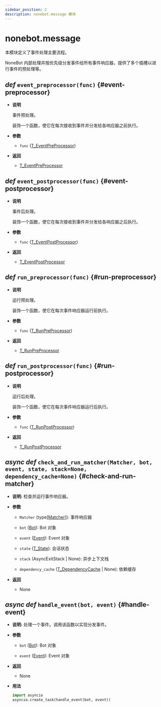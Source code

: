 ```yaml
---
sidebar_position: 2
description: nonebot.message 模块
---
```


# nonebot.message

本模块定义了事件处理主要流程。

NoneBot 内部处理并按优先级分发事件给所有事件响应器，提供了多个插槽以进行事件的预处理等。

## _def_ `event_preprocessor(func)` {#event-preprocessor}

- **说明**

  事件预处理。

  装饰一个函数，使它在每次接收到事件并分发给各响应器之前执行。

- **参数**

  - `func` ([T_EventPreProcessor](typing.md#T-EventPreProcessor))

- **返回**

  - [T_EventPreProcessor](typing.md#T-EventPreProcessor)

## _def_ `event_postprocessor(func)` {#event-postprocessor}

- **说明**

  事件后处理。

  装饰一个函数，使它在每次接收到事件并分发给各响应器之后执行。

- **参数**

  - `func` ([T_EventPostProcessor](typing.md#T-EventPostProcessor))

- **返回**

  - [T_EventPostProcessor](typing.md#T-EventPostProcessor)

## _def_ `run_preprocessor(func)` {#run-preprocessor}

- **说明**

  运行预处理。

  装饰一个函数，使它在每次事件响应器运行前执行。

- **参数**

  - `func` ([T_RunPreProcessor](typing.md#T-RunPreProcessor))

- **返回**

  - [T_RunPreProcessor](typing.md#T-RunPreProcessor)

## _def_ `run_postprocessor(func)` {#run-postprocessor}

- **说明**

  运行后处理。

  装饰一个函数，使它在每次事件响应器运行后执行。

- **参数**

  - `func` ([T_RunPostProcessor](typing.md#T-RunPostProcessor))

- **返回**

  - [T_RunPostProcessor](typing.md#T-RunPostProcessor)

## _async def_ `check_and_run_matcher(Matcher, bot, event, state, stack=None, dependency_cache=None)` {#check-and-run-matcher}

- **说明:** 检查并运行事件响应器。

- **参数**

  - `Matcher` (type[[Matcher](matcher.md#Matcher)]): 事件响应器

  - `bot` ([Bot](adapters/index.md#Bot)): Bot 对象

  - `event` ([Event](adapters/index.md#Event)): Event 对象

  - `state` ([T_State](typing.md#T-State)): 会话状态

  - `stack` (AsyncExitStack | None): 异步上下文栈

  - `dependency_cache` ([T_DependencyCache](typing.md#T-DependencyCache) | None): 依赖缓存

- **返回**

  - None

## _async def_ `handle_event(bot, event)` {#handle-event}

- **说明:** 处理一个事件。调用该函数以实现分发事件。

- **参数**

  - `bot` ([Bot](adapters/index.md#Bot)): Bot 对象

  - `event` ([Event](adapters/index.md#Event)): Event 对象

- **返回**

  - None

- **用法**

  ```python
  import asyncio
  asyncio.create_task(handle_event(bot, event))
  ```
